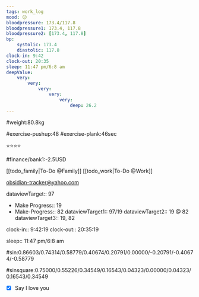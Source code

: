 ```yaml
---
tags: work_log
mood: 😐
bloodpressure: 173.4/117.8
bloodpressure1: 173.4, 117.8
bloodpressure2: [173.4, 117.8]
bp:
    systolic: 173.4
    diastolic: 117.8
clock-in: 9:42
clock-out: 20:35
sleep: 11:47 pm/6:8 am
deepValue: 
    very: 
        very: 
            very: 
                very: 
                    very: 
                        deep: 26.2
---
```


#weight:80.8kg

#exercise-pushup:48
#exercise-plank:46sec


⭐⭐⭐⭐


#finance/bank1:-2.5USD

[[todo_family|To-Do @Family]]
[[todo_work|To-Do @Work]]

obsidian-tracker@yahoo.com


dataviewTarget:: 97
- Make Progress:: 19
- Make-Progress:: 82
dataviewTarget1:: 97/19
dataviewTarget2:: 19 @ 82
dataviewTarget3:: 19, 82

clock-in:: 9:42:19
clock-out:: 20:35:19

sleep:: 11:47 pm/6:8 am

#sin:0.86603/0.74314/0.58779/0.40674/0.20791/0.00000/-0.20791/-0.40674/-0.58779

#sinsquare:0.75000/0.55226/0.34549/0.16543/0.04323/0.00000/0.04323/0.16543/0.34549

- [x] Say I love you

